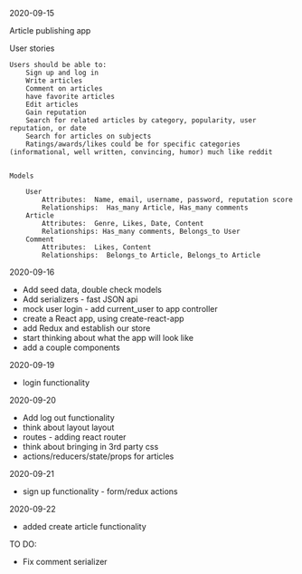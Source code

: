 2020-09-15

Article publishing app

User stories

    Users should be able to:
    	Sign up and log in
    	Write articles
    	Comment on articles
    	have favorite articles
    	Edit articles
    	Gain reputation
    	Search for related articles by category, popularity, user reputation, or date
    	Search for articles on subjects
    	Ratings/awards/likes could be for specific categories (informational, well written, convincing, humor) much like reddit


    Models

    	User
    		Attributes:  Name, email, username, password, reputation score
    		Relationships:  Has_many Article, Has_many comments
    	Article
    		Attributes:  Genre, Likes, Date, Content
    		Relationships: Has_many comments, Belongs_to User
    	Comment
    		Attributes:  Likes, Content
    		Relationships:  Belongs_to Article, Belongs_to Article

2020-09-16

- Add seed data, double check models
- Add serializers - fast JSON api
- mock user login - add current_user to app controller
- create a React app, using create-react-app
- add Redux and establish our store
- start thinking about what the app will look like
- add a couple components

2020-09-19

- login functionality

2020-09-20

- Add log out functionality
- think about layout layout
- routes - adding react router
- think about bringing in 3rd party css
- actions/reducers/state/props for articles

2020-09-21

- sign up functionality - form/redux actions

2020-09-22

- added create article functionality

TO DO:

- Fix comment serializer
